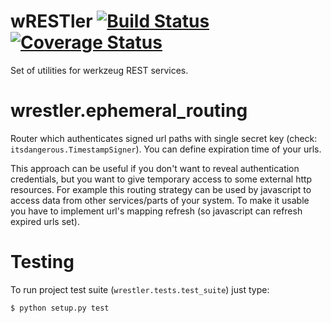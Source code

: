 wRESTler [![Build Status](https://travis-ci.org/paluh/wrestler.png?branch=master)](https://travis-ci.org/paluh/wrestler) [![Coverage Status](https://coveralls.io/repos/paluh/wrestler/badge.png?branch=master)](https://coveralls.io/r/paluh/wrestler?branch=master)
========

Set of utilities for werkzeug REST services.


# wrestler.ephemeral_routing

Router which authenticates signed url paths with single secret key (check: `itsdangerous.TimestampSigner`). You can define expiration time of your urls.

This approach can be useful if you don't want to reveal authentication credentials, but you want to give temporary access to some external http resources. For example this routing strategy can be used by javascript to access data from other services/parts of your system. To make it usable you have to implement url's mapping refresh (so javascript can refresh expired urls set).


# Testing

To run project test suite (`wrestler.tests.test_suite`) just type:

    $ python setup.py test
